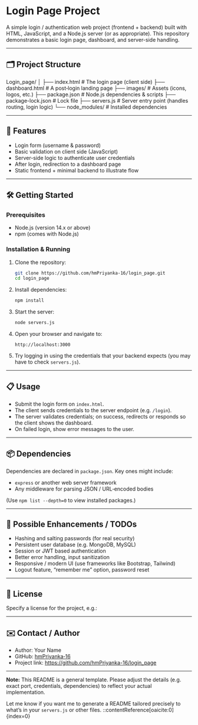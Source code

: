 # Login Page Project

A simple login / authentication web project (frontend + backend) built with HTML, JavaScript, and a Node.js server (or as appropriate). This repository demonstrates a basic login page, dashboard, and server-side handling.

---

## 🗂️ Project Structure

Login_page/
│
├── index.html # The login page (client side)
├── dashboard.html # A post‑login landing page
├── images/ # Assets (icons, logos, etc.)
├── package.json # Node.js dependencies & scripts
├── package-lock.json # Lock file
├── servers.js # Server entry point (handles routing, login logic)
└── node_modules/ # Installed dependencies

---

## 🚀 Features

- Login form (username & password)
- Basic validation on client side (JavaScript)
- Server-side logic to authenticate user credentials
- After login, redirection to a dashboard page
- Static frontend + minimal backend to illustrate flow

---

## 🛠️ Getting Started

### Prerequisites

- Node.js (version 14.x or above)
- npm (comes with Node.js)

### Installation & Running

1. Clone the repository:

    ```bash
    git clone https://github.com/hmPriyanka-16/login_page.git
    cd login_page
    ```

2. Install dependencies:

    ```bash
    npm install
    ```

3. Start the server:

    ```bash
    node servers.js
    ```

4. Open your browser and navigate to:

    ```
    http://localhost:3000
    ```

5. Try logging in using the credentials that your backend expects (you may have to check `servers.js`).

---

## 📋 Usage

- Submit the login form on `index.html`.
- The client sends credentials to the server endpoint (e.g. `/login`).
- The server validates credentials; on success, redirects or responds so the client shows the dashboard.
- On failed login, show error messages to the user.

---

## 📦 Dependencies

Dependencies are declared in `package.json`. Key ones might include:

- `express` or another web server framework  
- Any middleware for parsing JSON / URL‑encoded bodies  

(Use `npm list --depth=0` to view installed packages.)

---

## 🧩 Possible Enhancements / TODOs

- Hashing and salting passwords (for real security)
- Persistent user database (e.g. MongoDB, MySQL)
- Session or JWT based authentication
- Better error handling, input sanitization
- Responsive / modern UI (use frameworks like Bootstrap, Tailwind)
- Logout feature, “remember me” option, password reset

---

## 📄 License

Specify a license for the project, e.g.:

---

## ✉️ Contact / Author

- Author: Your Name  
- GitHub: [hmPriyanka‑16](https://github.com/hmPriyanka-16)  
- Project link: https://github.com/hmPriyanka-16/login_page  

---

**Note:** This README is a general template. Please adjust the details (e.g. exact port, credentials, dependencies) to reflect your actual implementation.

Let me know if you want me to generate a README tailored precisely to what’s in your `servers.js` or other files.
::contentReference[oaicite:0]{index=0}


